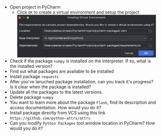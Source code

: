 - Open project in PyCharm
  - Click `OK` to create a virtual environment and setup the project
  ![image](./img/venv.png)
- Check if the package `numpy` is installed on the interpreter.
If so, what is the installed version?
- Find out what packages are available to be installed
- Install package `requests`
- After you've lanuched package installation, can you track it's progress? 
Is it clear when the package is installed?
- Update all the packages to the latest versions.
- Delete package `numpy`
- You want to learn more about the package `Flask`, find its description and access documentation. 
How would you do it?
- Install package directly from VCS using this link `https://github.com/python-attrs/attrs`
- Can you modify `Python Packages` tool window location in PyCharm? How would you do it?
